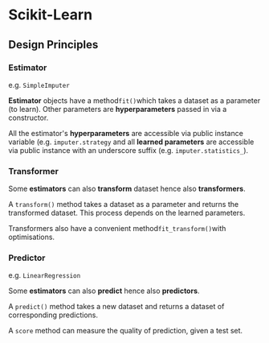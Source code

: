 # Scikit-Learn

## Design Principles

### Estimator

e.g. `SimpleImputer`

**Estimator** objects have a method`fit()`which takes a dataset as a parameter \(to learn\). Other parameters are **hyperparameters** passed in via a constructor.

All the estimator's **hyperparameters** are accessible via public instance variable \(e.g. `imputer.strategy` and all **learned parameters** are accessible via public instance with an underscore suffix \(e.g. `imputer.statistics_`\). 

###  Transformer

Some **estimators** can also **transform** dataset hence also **transformers**.

A `transform()` method takes a dataset as a parameter and returns the transformed dataset. This process depends on the learned parameters. 

Transformers also have a convenient method`fit_transform()`with optimisations. 

### Predictor

e.g. `LinearRegression`

Some **estimators** can also **predict** hence also **predictors**.

A `predict()` method takes a new dataset and returns a dataset of corresponding predictions. 

A `score` method can measure the quality of prediction, given a test set.

